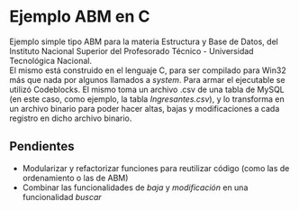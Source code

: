 # Ejemplo ABM en C

Ejemplo simple tipo ABM para la materia Estructura y Base de Datos, del Instituto Nacional Superior del Profesorado Técnico - Universidad Tecnológica Nacional.  
El mismo está construido en el lenguaje C, para ser compilado para Win32 más que nada por algunos llamados a _system_. Para armar el ejecutable se utilizó Codeblocks.
El mismo toma un archivo .csv de una tabla de MySQL (en este caso, como ejemplo, la tabla _Ingresantes.csv_), y lo transforma en un archivo binario para poder hacer altas, bajas y modificaciones a cada registro en dicho archivo binario. 

## Pendientes
- Modularizar y refactorizar funciones para reutilizar código (como las de ordenamiento o las de ABM)
- Combinar las funcionalidades de _baja_ y _modificación_ en una funcionalidad _buscar_